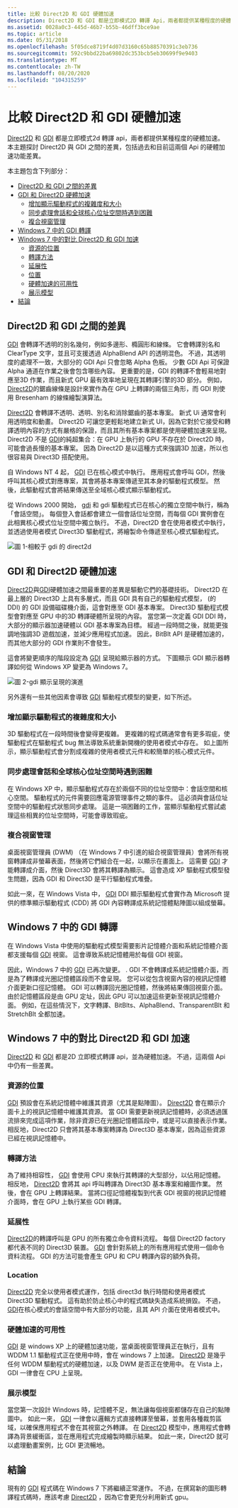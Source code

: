 ```yaml
---
title: 比較 Direct2D 和 GDI 硬體加速
description: Direct2D 和 GDI 都是立即模式2D 轉譯 Api，兩者都提供某種程度的硬體加速。
ms.assetid: 0028a0c3-445d-46b7-b55b-46dff3bce9ae
ms.topic: article
ms.date: 05/31/2018
ms.openlocfilehash: 5f05dce8719f4d07d3160c65b88570391c3eb736
ms.sourcegitcommit: 592c9bbd22ba69802dc353bcb5eb30699f9e9403
ms.translationtype: MT
ms.contentlocale: zh-TW
ms.lasthandoff: 08/20/2020
ms.locfileid: "104315259"
---
```

# <a name="comparing-direct2d-and-gdi-hardware-acceleration"></a>比較 Direct2D 和 GDI 硬體加速

[Direct2D](./direct2d-portal.md) 和 [GDI](/windows/desktop/gdi/windows-gdi) 都是立即模式2d 轉譯 api，兩者都提供某種程度的硬體加速。 本主題探討 Direct2D 與 GDI 之間的差異，包括過去和目前這兩個 Api 的硬體加速功能差異。

本主題包含下列部分：

-   [Direct2D 和 GDI 之間的差異](#differences-between-direct2d-and-gdi)
-   [GDI 和 Direct2D 硬體加速](#gdi-and-direct2d-hardware-acceleration)
    -   [增加顯示驅動程式的複雜度和大小](#increasing-complexity-and-size-of-display-drivers)
    -   [同步處理會話和全球核心位址空間時遇到困難](#difficulty-in-synchronizing-session-and-global-kernel-address-spaces)
    -   [複合視窗管理](#composited-window-management)
-   [Windows 7 中的 GDI 轉譯](#gdi-rendering-in-windows-7)
-   [Windows 7 中的對比 Direct2D 和 GDI 加速](#contrasting-direct2d-and-gdi-acceleration-in-windows-7)
    -   [資源的位置](#location-of-resources)
    -   [轉譯方法](#rendering-method)
    -   [延展性](#scalability)
    -   [位置](#location-of-resources)
    -   [硬體加速的可用性](#availability-of-hardware-acceleration)
    -   [展示模型](#presentation-model)
-   [結論](#conclusion)

## <a name="differences-between-direct2d-and-gdi"></a>Direct2D 和 GDI 之間的差異

[GDI](/windows/desktop/gdi/windows-gdi) 會轉譯不透明的別名幾何，例如多邊形、橢圓形和線條。 它會轉譯別名和 ClearType 文字，並且可支援透過 AlphaBlend API 的透明混色。 不過，其透明度的處理不一致，大部分的 GDI Api 只會忽略 Alpha 色板。 少數 GDI Api 可保證 Alpha 通道在作業之後會包含哪些內容。 更重要的是，GDI 的轉譯不會輕易地對應至3D 作業，而且新式 GPU 最有效率地呈現在其轉譯引擎的3D 部分。 例如， [Direct2D](./direct2d-portal.md)的鋸齒線條是設計來實作為在 GPU 上轉譯的兩個三角形，而 GDI 則使用 Bresenham 的線條繪製演算法。

[Direct2D](./direct2d-portal.md) 會轉譯不透明、透明、別名和消除鋸齒的基本專案。 新式 Ui 通常會利用透明度和動畫。 Direct2D 可讓您更輕鬆地建立新式 UI，因為它對於它接受和轉譯透明內容的方式有嚴格的保證，而且其所有基本專案都是使用硬體加速來呈現。 Direct2D 不是 [GDI](/windows/desktop/gdi/windows-gdi)的純超集合：在 GPU 上執行的 GPU 不存在於 Direct2D 時，可能會過長慢的基本專案。 因為 Direct2D 是以這種方式來強調3D 加速，所以也很容易與 Direct3D 搭配使用。

自 Windows NT 4 起， [GDI](/windows/desktop/gdi/windows-gdi) 已在核心模式中執行。 應用程式會呼叫 GDI，然後呼叫其核心模式對應專案，其會將基本專案傳遞至其本身的驅動程式模型。 然後，此驅動程式會將結果傳送至全域核心模式顯示驅動程式。

從 Windows 2000 開始， [gdi](/windows/desktop/gdi/windows-gdi) 和 gdi 驅動程式已在核心的獨立空間中執行，稱為「會話空間」。 每個登入會話都會建立一個會話位址空間，而每個 GDI 實例會在此相異核心模式位址空間中獨立執行。 不過，Direct2D 會在使用者模式中執行，並透過使用者模式 Direct3D 驅動程式，將繪製命令傳遞至核心模式驅動程式。

![圖 1-相較于 gdi 的 direct2d](images/direct2d-vs-gdi1.png)

## <a name="gdi-and-direct2d-hardware-acceleration"></a>GDI 和 Direct2D 硬體加速

[Direct2D](./direct2d-portal.md)與[GDI](/windows/desktop/gdi/windows-gdi)硬體加速之間最重要的差異是驅動它們的基礎技術。 Direct2D 在最上層的 Direct3D 上具有多層式，而且 GDI 具有自己的驅動程式模型， (的 DDI) 的 GDI 設備磁碟機介面，這會對應至 GDI 基本專案。 Direct3D 驅動程式模型會對應至 GPU 中的3D 轉譯硬體所呈現的內容。 當您第一次定義 GDI DDI 時，大部分的顯示器加速硬體以 GDI 基本專案為目標。 經過一段時間之後，就能更強調地強調3D 遊戲加速，並減少應用程式加速。 因此，BitBlt API 是硬體加速的，而其他大部分的 GDI 作業則不會發生。

這會將變更順序的階段設定為 [GDI](/windows/desktop/gdi/windows-gdi) 呈現給顯示器的方式。 下圖顯示 GDI 顯示器轉譯如何從 Windows XP 變更為 Windows 7。

![圖 2-gdi 顯示呈現的演進](images/direct2d-vs-gdi2.png)

另外還有一些其他因素會導致 [GDI](/windows/desktop/gdi/windows-gdi) 驅動程式模型的變更，如下所述。

### <a name="increasing-complexity-and-size-of-display-drivers"></a>增加顯示驅動程式的複雜度和大小

3D 驅動程式在一段時間後會變得更複雜。 更複雜的程式碼通常會有更多瑕疵，使驅動程式在驅動程式 bug 無法導致系統重新開機的使用者模式中存在。 如上圖所示，顯示驅動程式會分割成複雜的使用者模式元件和較簡單的核心模式元件。

### <a name="difficulty-in-synchronizing-session-and-global-kernel-address-spaces"></a>同步處理會話和全球核心位址空間時遇到困難

在 Windows XP 中，顯示驅動程式存在於兩個不同的位址空間中：會話空間和核心空間。 驅動程式的元件需要回應電源管理事件之類的事件。 這必須與會話位址空間中的驅動程式狀態同步處理。 這是一項困難的工作，當顯示驅動程式嘗試處理這些相異的位址空間時，可能會導致瑕疵。

### <a name="composited-window-management"></a>複合視窗管理

桌面視窗管理員 (DWM) （在 Windows 7 中引進的組合視窗管理員）會將所有視窗轉譯成非螢幕表面，然後將它們組合在一起，以顯示在畫面上。 這需要 [GDI](/windows/desktop/gdi/windows-gdi) 才能轉譯成介面，然後 Direct3D 會將其轉譯為顯示。 這會造成 XP 驅動程式模型發生問題，因為 GDI 和 Direct3D 是平行驅動程式堆疊。

如此一來，在 Windows Vista 中， [GDI](/windows/desktop/gdi/windows-gdi) DDI 顯示驅動程式會實作為 Microsoft 提供的標準顯示驅動程式 (CDD) 將 GDI 內容轉譯成系統記憶體點陣圖以組成螢幕。

## <a name="gdi-rendering-in-windows-7"></a>Windows 7 中的 GDI 轉譯

在 Windows Vista 中使用的驅動程式模型需要影片記憶體介面和系統記憶體介面都支援每個 [GDI](/windows/desktop/gdi/windows-gdi) 視窗。 這會導致系統記憶體用於每個 GDI 視窗。

因此，Windows 7 中的 [GDI](/windows/desktop/gdi/windows-gdi) 已再次變更。 . GDI 不會轉譯成系統記憶體介面，而是為了轉譯成光圈記憶體區段而不會呈現。 您可以從包含視窗內容的視訊記憶體介面更新口徑記憶體。 GDI 可以轉譯回光圈記憶體，然後將結果傳回視窗介面。 由於記憶體區段是由 GPU 定址，因此 GPU 可以加速這些更新至視訊記憶體介面。 例如，在這些情況下，文字轉譯、BitBlts、AlphaBlend、TransparentBlt 和 StretchBlt 全都加速。

## <a name="contrasting-direct2d-and-gdi-acceleration-in-windows-7"></a>Windows 7 中的對比 Direct2D 和 GDI 加速

[Direct2D](./direct2d-portal.md) 和 [GDI](/windows/desktop/gdi/windows-gdi) 都是2D 立即模式轉譯 api，並為硬體加速。 不過，這兩個 Api 中仍有一些差異。

### <a name="location-of-resources"></a>資源的位置

[GDI](/windows/desktop/gdi/windows-gdi) 預設會在系統記憶體中維護其資源（尤其是點陣圖）。 [Direct2D](./direct2d-portal.md) 會在顯示介面卡上的視訊記憶體中維護其資源。 當 GDI 需要更新視訊記憶體時，必須透過匯流排來完成這項作業，除非資源已在光圈記憶體區段中，或是可以直接表示作業。 相反地，Direct2D 只會將其基本專案轉譯為 Direct3D 基本專案，因為這些資源已經在視訊記憶體中。

### <a name="rendering-method"></a>轉譯方法

為了維持相容性， [GDI](/windows/desktop/gdi/windows-gdi) 會使用 CPU 來執行其轉譯的大型部分，以佔用記憶體。 相反地， [Direct2D](./direct2d-portal.md) 會將其 api 呼叫轉譯為 Direct3D 基本專案和繪圖作業。 然後，會在 GPU 上轉譯結果。 當將口徑記憶體複製到代表 GDI 視窗的視訊記憶體介面時，會在 GPU 上執行某些 GDI 轉譯。

### <a name="scalability"></a>延展性

[Direct2D](./direct2d-portal.md)的轉譯呼叫是 GPU 的所有獨立命令資料流程。 每個 Direct2D factory 都代表不同的 Direct3D 裝置。 [GDI](/windows/desktop/gdi/windows-gdi) 會針對系統上的所有應用程式使用一個命令資料流程。 GDI 的方法可能會產生 GPU 和 CPU 轉譯內容的額外負荷。

### <a name="location"></a>Location

[Direct2D](./direct2d-portal.md) 完全以使用者模式運作，包括 direct3d 執行時間和使用者模式 Direct3D 驅動程式。 這有助於防止核心中的程式碼缺失造成系統損毀。 不過， [GDI](/windows/desktop/gdi/windows-gdi)在核心模式的會話空間中有大部分的功能，且其 API 介面在使用者模式中。

### <a name="availability-of-hardware-acceleration"></a>硬體加速的可用性

[GDI](/windows/desktop/gdi/windows-gdi) 是 windows XP 上的硬體加速功能，當桌面視窗管理員正在執行，且有 WDDM 1.1 驅動程式正在使用中時，會在 windows 7 上加速。 [Direct2D](./direct2d-portal.md) 是幾乎任何 WDDM 驅動程式的硬體加速，以及 DWM 是否正在使用中。 在 Vista 上，GDI 一律會在 CPU 上呈現。

### <a name="presentation-model"></a>展示模型

當您第一次設計 Windows 時，記憶體不足，無法讓每個視窗都儲存在自己的點陣圖中。 如此一來， [GDI](/windows/desktop/gdi/windows-gdi) 一律會以邏輯方式直接轉譯至螢幕，並套用各種裁剪區域，以確保應用程式不會在其視窗之外轉譯。 在 [Direct2D](./direct2d-portal.md) 模型中，應用程式會轉譯為背景緩衝區，並在應用程式完成繪製時顯示結果。 如此一來，Direct2D 就可以處理動畫案例，比 GDI 更流暢地。

## <a name="conclusion"></a>結論

現有的 [GDI](/windows/desktop/gdi/windows-gdi) 程式碼在 Windows 7 下將繼續正常運作。 不過，在撰寫新的圖形轉譯程式碼時，應該考慮 [Direct2D](./direct2d-portal.md) ，因為它會更充分利用新式 gpu。

 

 